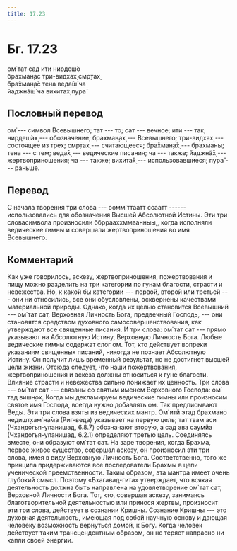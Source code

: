 ```yaml
---
title: 17.23
---
```


# Бг. 17.23
ом̇ тат сад ити нирдеш́о<br/>
брахман̣ас три-видхах̣ смр̣тах̣<br/>
бра̄хман̣а̄с тена веда̄ш́ ча<br/>
йаджн̃а̄ш́ ча вихита̄х̣ пура̄
## Пословный перевод

ом̇ --- символ Всевышнего; тат --- то; сат --- вечное; ити --- так;
нирдеш́ах̣ --- обозначение; брахман̣ах̣ --- Всевышнего; три-видхах̣ ---
состоящее из трех; смр̣тах̣ --- считающееся; бра̄хман̣а̄х̣ --- брахманы; тена
--- с тем; веда̄х̣ --- ведические писания; ча --- также; йаджн̃а̄х̣ ---
жертвоприношения; ча --- также; вихита̄х̣ --- использовавшиеся; пура̄ ---
раньше.

## Перевод

С начала творения три слова --- оомм̇̇ ттаатт ссаатт ------ использовались
для обозначения Высшей Абсолютной Истины. Эти три словасимвола
произносили ббррааххммаанныы,, когда исполняли ведические гимны и
совершали жертвоприношения во имя Всевышнего.

## Комментарий

Как уже говорилось, аскезу, жертвоприношения, пожертвования и пищу можно
разделить на три категории по гунам благости, страсти и невежества. Но,
к какой бы категории --- первой, второй или третьей --- они ни
относились, все они обусловлены, осквернены качествами материальной
природы. Однако, когда их целью становится Всевышний --- ом̇ тат сат,
Верховная Личность Бога, предвечный Господь, --- они становятся
средством духовного самосовершенствования, как утверждают все священные
писания. И три слова: ом̇ тат сат --- прямо указывают на Абсолютную
Истину, Верховную Личность Бога. Любые ведические гимны содержат слог
ом. Тот, кто действует вопреки указаниям священных писаний, никогда не
познает Абсолютную Истину. Он получит лишь временный результат, но не
достигнет высшей цели жизни. Отсюда следует, что наши пожертвования,
жертвоприношения и аскеза должны относиться к гуне благости. Влияние
страсти и невежества сильно понижает их ценность. Три слова --- ом̇ тат
сат --- связаны со святым именем Верховного Господа: ом̇ тад вишн̣ох̣.
Когда мы декламируем ведические гимны или произносим святое имя Господа,
всегда нужно добавлять ом. Так предписывают Веды. Эти три слова взяты из
ведических мантр. Ом̇ итй этад брахман̣о недишт̣хам̇ на̄ма (Риг-веда)
указывает на первую цель; тат твам аси (Чхандогья-упанишад, 6.8.7)
обозначают вторую, а сад эва саумйа (Чхандогья-упанишад, 6.2.1)
определяют третью цель. Соединяясь вместе, они образуют ом̇ тат сат. На
заре творения, когда Брахма, первое живое существо, совершал аскезу, он
произносил эти три слова, имея в виду Верховную Личность Бога.
Соответственно, того же принципа придерживаются все последователи Брахмы
в цепи ученической преемственности. Таким образом, эта мантра имеет
очень глубокий смысл. Поэтому «Бхагавад-гита» утверждает, что всякая
деятельность должна быть направлена на удовлетворение ом̇ тат сат,
Верховной Личности Бога. Тот, кто, совершая аскезу, занимаясь
благотворительной деятельностью или принося жертвы, произносит эти три
слова, действует в сознании Кришны. Сознание Кришны --- это духовная
деятельность, имеющая под собой научную основу и дающая человеку
возможность вернуться домой, к Богу. Когда человек действует таким
трансцендентным образом, он не теряет напрасно ни капли своей энергии.
